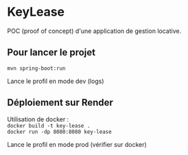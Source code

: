 # KeyLease 
POC (proof of concept) d'une application de gestion locative.  

## Pour lancer le projet 
``mvn spring-boot:run``  

Lance le profil en mode dev (logs)

## Déploiement sur Render
Utilisation de docker :   
``docker build -t key-lease .``  
``docker run -dp 8080:8080 key-lease``

Lance le profil en mode prod (vérifier sur docker)
